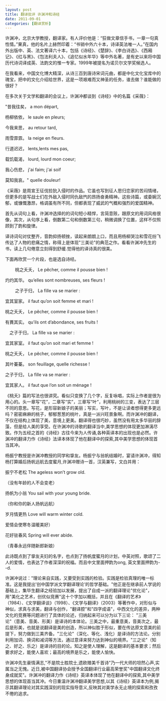 ```yaml
---
layout: post
title: 翻译批评 许渊冲和诗经
date: 2011-09-01
categories: [翻译赏析]  
---
```


许渊冲，北京大学教授，翻译家。有人评价他是：“狂做文章信手书，一章一句真性情。”果真，他的名片上赫然印着：“书销中外六十本，诗译英法唯一人。”在国内外出版中、英、法文著译六十本，包括《诗经》、《楚辞》、《李白诗选》、《西厢记》、《红与黑》、《包法利夫人》、《追忆似水年华》等中外名著，是有史以来将中国历代诗词译成英、法韵文的惟一专家。1999年被提名为诺贝尔文学奖候选人。

在我看来，中国文化博大精深，从诗三百到唐诗宋词元曲，都是中化文化宝库中的瑰宝，把中的文化介绍给世界，这是一项艰难而又神圣的任务，谁去做？谁能做的很好？

在多次关于文学和翻译的会议上，许渊冲都谈到《诗经》中的名篇《采薇》：

"昔我往矣， a mon départ,

杨柳依依， le saule en pleurs;

今我来思， au retour tard,

雨雪霏霏。 la neige en fleurs.

行道迟迟， lents,lents mes pas,

载饥载渴， lourd, lourd mon coeur;

我心伤悲， j'ai faim; j'ai soif

莫知我哀。" quelle douleur!

《采薇》是周宣王征伐猃狁入侵时的作品。它虽也写到征人思归恋家的苦闷情绪，但更多的是写战士们在外敌入侵时同仇敌忾的昂扬奋勇精神。这些诗篇，或委婉沉郁，或慷慨激昂，格调虽有所不同，但都表现了威武的气概和强烈的爱国精神。

首先从词句上看，许渊冲选择的的词句短小精悍，言简意赅，跟原文的用词风格很像，其次，从句序上看，倒数第二句和倒数第三句，稍微调换了位置，这样不仅照顾到了韵和旋律。

译诗词句对仗整齐，音韵抑扬顿挫，读起来朗朗上口，而且用杨柳哭泣和雪花纷飞传达了人物的悲痛之情，称得上是体现"三美论"的典范之作。看看许渊冲先生的书，读上几句倦意立刻得到舒缓.觉得他的译诗真的很美。

下面再欣赏一个片段，也是选自诗经。

　　 桃之夭夭， Le pêcher, comme il pousse bien !

灼灼其华。 qu’elles sont nombreuses, ses fleurs !

　　 之子于归， La fille va se marier :

宜其室家。 il faut qu’on soit femme et mari ! 　　

桃之夭夭， Le pêcher, comme il pousse bien !

有蕡其实。 qu’ils ont d’abondance, ses fruits ! 　

　之子于归， La fille va se marier :

宜其家室。 il faut qu’on soit mari et femme ! 　　

桃之夭夭， Le pêcher, comme il pousse bien !

其叶蓁蓁。 son feuillage, quelle richesse ! 　　

之子于归， La fille va se marier :

宜其家人。 il faut que l’on soit un ménage !

《桃夭》篇的写法也很讲究。看似只变换了几个字，反复咏唱，实际上作者是很为用心的。头一章写“花”，二章写“实”，三章写“叶”，利用桃树的三变，表达了三层不同的意思。写花，是形容新娘子的美丽；写实，写叶，不是让读者想得更多更远吗？密密麻麻的桃子，郁郁葱葱的桃叶，真是一派兴旺景象啊。而许渊冲的翻译，不仅在结构上体现了美，意境上更美。翻译得也很巧妙，虽然没有用太多华丽的辞藻，但是给人美的享受。在许渊冲的诗歌的翻译当中,美学思想的体现更加淋漓尽致。作为五经之首的《诗经》古往今来为人传诵,各种英译本的出现也是必然。许渊冲的翻译力作《诗经》法译本体现了他在翻译中的探索,其中美学思想的体现首当其冲。

杨振宁教授是许渊冲教授的同学和挚友。杨振宁与翁帆结婚时，宴请许渊冲，得知杨打算婚后扬帆远航去度蜜月,许渊冲赠诗一首，汉英兼写，文白并用：

振宁不老松 The ageless won’t grow old.

（没有年龄的人不会变老）

扬帆为小翁 You sail with your young bride.

（你和你的新人扬帆远航）

岁月情更热 Love will warm winter cold.

爱情会使寒冬温暖美好）

花好驻春风 Spring will ever abide.

（青春永远伴随新郎新娘）

此诗既点到了挚友夫妇的名字，也点到了扬帆度蜜月的计划，中英对照，歌颂了二人的爱情，也表达了作者深深的祝福。而且中文里面押韵为ong, 英文里面押韵为--d.

许渊冲说过："理论来自实践，又要受到实践的检验。实践是检验真理的唯一标准。这是我提出’创中国学派文学翻译理论’的哲学基础。"他正是在继承前人学说的基础上，集毕生翻译之经验加以发展，提出了自成一派的翻译理论"优化论"，用"美化之艺术，创优似竞赛"这十个字加以概括，并且在《翻译的艺术》（1984）、《文学翻译谈》（1998）、《文学与翻译》（2003）等著作中，对形似与神似，求真与求美，翻译与创作，"翻译腔"和"四字成语"，中西文化的差异，两种文化的竞赛等问题进行了具体的论述，归纳起来可以分为以下三论： "三美论"（意美、音美、形美）是译诗的本体论。三美之中，最重意美，音美次之，最后是形美，也就是说翻译是美的创造，所以神似胜于形似，要在传达原文意美的前提下，努力做到三美齐备。"三化论"（深化、等化、浅化）是译诗的方法论。分别利用加词、换词和减词等方法，通过意译来努力达到神似的境界。"三之论"（知之、好之、乐之）是译诗的目的论。知之是使人理解，这是翻译的基本要求；然后要求好之，能使人喜欢；最高的境界是乐之，能使人愉快。

许渊冲先生豪情满志,"不是院士胜院士,遗欧赠美千首诗"乃一代大师的坦然心声,实属当之无愧。近日,被中国翻译协会授予全国翻译行业最高荣誉奖"中国翻译文化终身成就奖"。许渊冲的翻译力作《诗经》英译本体现了他在翻译中的探索,其中美学思想的体现首当其冲。今日重温许渊冲翻译美学思想,以其《诗经》英译本为例,揭示其翻译理论对其实践深刻的现实指导意义,反映其对美学永无止境的探索和孜孜不倦的追求。
